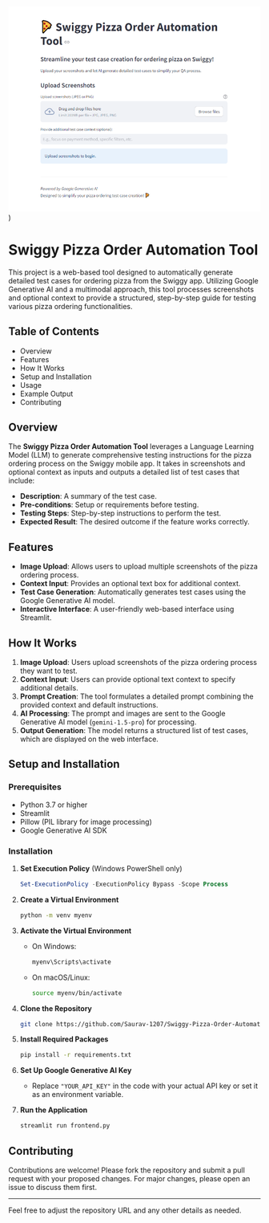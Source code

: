 ![alt text](https://github.com/Saurav-1207/Swiggy-Pizza-Order-Automation/blob/a1bbce4314e5b29103fedd29f264cdd938b148e0/Capture.PNG))

# Swiggy Pizza Order Automation Tool

This project is a web-based tool designed to automatically generate detailed test cases for ordering pizza from the Swiggy app. Utilizing Google Generative AI and a multimodal approach, this tool processes screenshots and optional context to provide a structured, step-by-step guide for testing various pizza ordering functionalities.

## Table of Contents
- Overview
- Features
- How It Works
- Setup and Installation
- Usage
- Example Output
- Contributing

## Overview

The **Swiggy Pizza Order Automation Tool** leverages a Language Learning Model (LLM) to generate comprehensive testing instructions for the pizza ordering process on the Swiggy mobile app. It takes in screenshots and optional context as inputs and outputs a detailed list of test cases that include:

- **Description**: A summary of the test case.
- **Pre-conditions**: Setup or requirements before testing.
- **Testing Steps**: Step-by-step instructions to perform the test.
- **Expected Result**: The desired outcome if the feature works correctly.

## Features

- **Image Upload**: Allows users to upload multiple screenshots of the pizza ordering process.
- **Context Input**: Provides an optional text box for additional context.
- **Test Case Generation**: Automatically generates test cases using the Google Generative AI model.
- **Interactive Interface**: A user-friendly web-based interface using Streamlit.

## How It Works

1. **Image Upload**: Users upload screenshots of the pizza ordering process they want to test.
2. **Context Input**: Users can provide optional text context to specify additional details.
3. **Prompt Creation**: The tool formulates a detailed prompt combining the provided context and default instructions.
4. **AI Processing**: The prompt and images are sent to the Google Generative AI model (`gemini-1.5-pro`) for processing.
5. **Output Generation**: The model returns a structured list of test cases, which are displayed on the web interface.

## Setup and Installation

### Prerequisites

- Python 3.7 or higher
- Streamlit
- Pillow (PIL library for image processing)
- Google Generative AI SDK

### Installation

1. **Set Execution Policy** (Windows PowerShell only)
   ```powershell
   Set-ExecutionPolicy -ExecutionPolicy Bypass -Scope Process
   ```

2. **Create a Virtual Environment**
   ```bash
   python -m venv myenv
   ```

3. **Activate the Virtual Environment**
   - On Windows:
     ```bash
     myenv\Scripts\activate
     ```
   - On macOS/Linux:
     ```bash
     source myenv/bin/activate
     ```

4. **Clone the Repository**
   ```bash
   git clone https://github.com/Saurav-1207/Swiggy-Pizza-Order-Automation.git
   ```

5. **Install Required Packages**
   ```bash
   pip install -r requirements.txt
   ```

6. **Set Up Google Generative AI Key**
   - Replace `"YOUR_API_KEY"` in the code with your actual API key or set it as an environment variable.

7. **Run the Application**
   ```bash
   streamlit run frontend.py
   ```

## Contributing

Contributions are welcome! Please fork the repository and submit a pull request with your proposed changes. For major changes, please open an issue to discuss them first.

---

Feel free to adjust the repository URL and any other details as needed.
